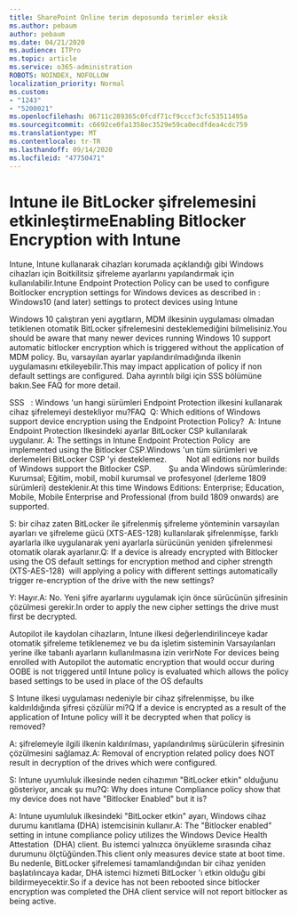 ```yaml
---
title: SharePoint Online terim deposunda terimler eksik
ms.author: pebaum
author: pebaum
ms.date: 04/21/2020
ms.audience: ITPro
ms.topic: article
ms.service: o365-administration
ROBOTS: NOINDEX, NOFOLLOW
localization_priority: Normal
ms.custom:
- "1243"
- "5200021"
ms.openlocfilehash: 06711c289365c0fcdf71cf9cccf3cfc53511495a
ms.sourcegitcommit: c6692ce0fa1358ec3529e59ca0ecdfdea4cdc759
ms.translationtype: MT
ms.contentlocale: tr-TR
ms.lasthandoff: 09/14/2020
ms.locfileid: "47750471"
---
```

# <a name="enabling-bitlocker-encryption-with-intune"></a><span data-ttu-id="5df86-102">Intune ile BitLocker şifrelemesini etkinleştirme</span><span class="sxs-lookup"><span data-stu-id="5df86-102">Enabling Bitlocker Encryption with Intune</span></span>

<span data-ttu-id="5df86-103">Intune, Intune kullanarak cihazları korumada açıklandığı gibi Windows cihazları için Boitkilitsiz şifreleme ayarlarını yapılandırmak için kullanılabilir.</span><span class="sxs-lookup"><span data-stu-id="5df86-103">Intune Endpoint Protection Policy can be used to configure Boitlocker encryption settings for Windows devices as described in : Windows10 (and later) settings to protect devices using Intune</span></span>

<span data-ttu-id="5df86-104">Windows 10 çalıştıran yeni aygıtların, MDM ilkesinin uygulaması olmadan tetiklenen otomatik BitLocker şifrelemesini desteklemediğini bilmelisiniz.</span><span class="sxs-lookup"><span data-stu-id="5df86-104">You should be aware that many newer devices running Windows 10 support automatic bitlocker encryption which is triggered without the application of MDM policy.</span></span> <span data-ttu-id="5df86-105">Bu, varsayılan ayarlar yapılandırılmadığında ilkenin uygulamasını etkileyebilir.</span><span class="sxs-lookup"><span data-stu-id="5df86-105">This may impact application of policy if non default settings are configured.</span></span> <span data-ttu-id="5df86-106">Daha ayrıntılı bilgi için SSS bölümüne bakın.</span><span class="sxs-lookup"><span data-stu-id="5df86-106">See FAQ for more detail.</span></span>


<span data-ttu-id="5df86-107">SSS   : Windows 'un hangi sürümleri Endpoint Protection ilkesini kullanarak cihaz şifrelemeyi destekliyor mu?</span><span class="sxs-lookup"><span data-stu-id="5df86-107">FAQ  Q: Which editions of Windows support device encryption using the Endpoint Protection Policy?</span></span>
<span data-ttu-id="5df86-108"> A: Intune Endpoint Protection Ilkesindeki ayarlar BitLocker CSP kullanılarak uygulanır.</span><span class="sxs-lookup"><span data-stu-id="5df86-108"> A: The settings in Intune Endpoint Protection Policy  are implemented using the Bitlocker CSP.</span></span><span data-ttu-id="5df86-109">Windows 'un tüm sürümleri ve derlemeleri BitLocker CSP 'yi desteklemez. 
     </span><span class="sxs-lookup"><span data-stu-id="5df86-109">  Not all editions nor builds of Windows support the Bitlocker CSP. 
     </span></span> <span data-ttu-id="5df86-110">Şu anda Windows sürümlerinde: Kurumsal; Eğitim, mobil, mobil kurumsal ve profesyonel (derleme 1809 sürümleri) desteklenir.</span><span class="sxs-lookup"><span data-stu-id="5df86-110">At this time Windows Editions: Enterprise; Education, Mobile, Mobile Enterprise and Professional (from build 1809 onwards) are supported.</span></span>




<span data-ttu-id="5df86-111">S: bir cihaz zaten BitLocker ile şifrelenmiş şifreleme yönteminin varsayılan ayarları ve şifreleme gücü (XTS-AES-128) kullanılarak şifrelenmişse, farklı ayarlarla ilke uygulanarak yeni ayarlarla sürücünün yeniden şifrelenmesi otomatik olarak ayarlanır.</span><span class="sxs-lookup"><span data-stu-id="5df86-111">Q: If a device is already encrypted with Bitlocker using the OS default settings for encryption method and cipher strength (XTS-AES-128)  will applying a policy with different settings automatically trigger re-encryption of the drive with the new settings?</span></span>

<span data-ttu-id="5df86-112">Y: Hayır.</span><span class="sxs-lookup"><span data-stu-id="5df86-112">A: No.</span></span> <span data-ttu-id="5df86-113">Yeni şifre ayarlarını uygulamak için önce sürücünün şifresinin çözülmesi gerekir.</span><span class="sxs-lookup"><span data-stu-id="5df86-113">In order to apply the new cipher settings the drive must first be decrypted.</span></span>

<span data-ttu-id="5df86-114">Autopilot ile kaydolan cihazların, Intune ilkesi değerlendirilinceye kadar otomatik şifreleme tetiklenemez ve bu da işletim sisteminin Varsayılanları yerine ilke tabanlı ayarların kullanılmasına izin verir</span><span class="sxs-lookup"><span data-stu-id="5df86-114">Note For devices being enrolled with Autopilot the automatic encryption that would occur during OOBE is not triggered until Intune policy is evaluated which allows the policy based settings to be used in place of the OS defaults</span></span>




<span data-ttu-id="5df86-115">S Intune ilkesi uygulaması nedeniyle bir cihaz şifrelenmişse, bu ilke kaldırıldığında şifresi çözülür mi?</span><span class="sxs-lookup"><span data-stu-id="5df86-115">Q If a device is encrypted as a result of the  application of Intune policy will it be decrypted when that policy is removed?</span></span>

<span data-ttu-id="5df86-116">A: şifrelemeyle ilgili ilkenin kaldırılması, yapılandırılmış sürücülerin şifresinin çözülmesini sağlamaz.</span><span class="sxs-lookup"><span data-stu-id="5df86-116">A: Removal of encryption related policy does NOT result in decryption of the drives which were configured.</span></span>




<span data-ttu-id="5df86-117">S: Intune uyumluluk ilkesinde neden cihazımın "BitLocker etkin" olduğunu gösteriyor, ancak şu mu?</span><span class="sxs-lookup"><span data-stu-id="5df86-117">Q: Why does intune Compliance policy show that my device does not have "Bitlocker Enabled" but it is?</span></span>

<span data-ttu-id="5df86-118">A: Intune uyumluluk ilkesindeki "BitLocker etkin" ayarı, Windows cihaz durumu kanıtlama (DHA) istemcisinin kullanır.</span><span class="sxs-lookup"><span data-stu-id="5df86-118">A: The "Bitlocker enabled" setting in intune compliance policy utilizes the Windows Device Health Attestation  (DHA) client.</span></span> <span data-ttu-id="5df86-119">Bu istemci yalnızca önyükleme sırasında cihaz durumunu ölçtüğünden.</span><span class="sxs-lookup"><span data-stu-id="5df86-119">This client only measures device state at boot time.</span></span> <span data-ttu-id="5df86-120">Bu nedenle, BitLocker şifrelemesi tamamlandığından bir cihaz yeniden başlatılıncaya kadar, DHA istemci hizmeti BitLocker 'ı etkin olduğu gibi bildirmeyecektir.</span><span class="sxs-lookup"><span data-stu-id="5df86-120">So if a device has not been rebooted since bitlocker encryption was completed the DHA client service will not report bitlocker as being active.</span></span>